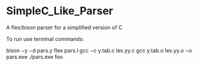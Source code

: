 # SimpleC_Like_Parser
A flex/bison parser for a simplified version of C

To run use terminal commands:

bison −y −d pars.y
flex pars.l
gcc −c y.tab.c lex.yy.c
gcc y.tab.o lex.yy.o −o pars.exe
./pars.exe foo
